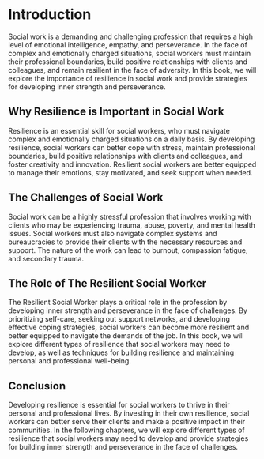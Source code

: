 Introduction
============

Social work is a demanding and challenging profession that requires a high level of emotional intelligence, empathy, and perseverance. In the face of complex and emotionally charged situations, social workers must maintain their professional boundaries, build positive relationships with clients and colleagues, and remain resilient in the face of adversity. In this book, we will explore the importance of resilience in social work and provide strategies for developing inner strength and perseverance.

Why Resilience is Important in Social Work
------------------------------------------

Resilience is an essential skill for social workers, who must navigate complex and emotionally charged situations on a daily basis. By developing resilience, social workers can better cope with stress, maintain professional boundaries, build positive relationships with clients and colleagues, and foster creativity and innovation. Resilient social workers are better equipped to manage their emotions, stay motivated, and seek support when needed.

The Challenges of Social Work
-----------------------------

Social work can be a highly stressful profession that involves working with clients who may be experiencing trauma, abuse, poverty, and mental health issues. Social workers must also navigate complex systems and bureaucracies to provide their clients with the necessary resources and support. The nature of the work can lead to burnout, compassion fatigue, and secondary trauma.

The Role of The Resilient Social Worker
---------------------------------------

The Resilient Social Worker plays a critical role in the profession by developing inner strength and perseverance in the face of challenges. By prioritizing self-care, seeking out support networks, and developing effective coping strategies, social workers can become more resilient and better equipped to navigate the demands of the job. In this book, we will explore different types of resilience that social workers may need to develop, as well as techniques for building resilience and maintaining personal and professional well-being.

Conclusion
----------

Developing resilience is essential for social workers to thrive in their personal and professional lives. By investing in their own resilience, social workers can better serve their clients and make a positive impact in their communities. In the following chapters, we will explore different types of resilience that social workers may need to develop and provide strategies for building inner strength and perseverance in the face of challenges.


